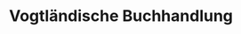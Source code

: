 ---
title: "Vogtländische Buchhandlung"
url: /reichenbach-im-vogtland/vogtlaendische-buchhandlung/
shop: Bücher
---